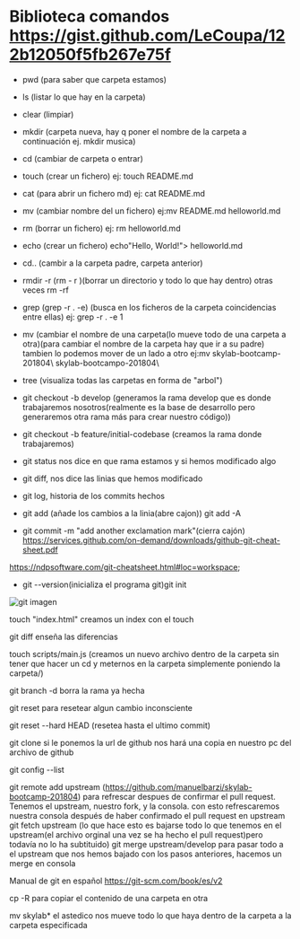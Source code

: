 
# Biblioteca comandos https://gist.github.com/LeCoupa/122b12050f5fb267e75f

- pwd (para saber que carpeta estamos)

- ls (listar lo que hay en la carpeta)

- clear (limpiar)

- mkdir (carpeta nueva, hay q poner el nombre de la carpeta a continuación ej. mkdir musica)

- cd (cambiar de carpeta o entrar)

- touch (crear un fichero) ej: touch README.md

- cat (para abrir un fichero md) ej: cat README.md

- mv (cambiar nombre del un fichero) ej:mv README.md helloworld.md

- rm (borrar un fichero) ej: rm helloworld.md

- echo (crear un fichero) echo"Hello, World!"> helloworld.md

- cd.. (cambir a la carpeta padre, carpeta anterior)

- rmdir -r (rm - r )(borrar un directorio y todo lo que hay dentro) otras veces rm -rf

- grep (grep -r . -e) (busca en los ficheros de la carpeta coincidencias entre ellas) ej: grep -r . -e 1

- mv (cambiar el nombre de una carpeta(lo mueve todo de una carpeta a otra)(para cambiar el nombre de la carpeta hay que ir a su padre) tambien lo podemos mover de un lado a otro ej:mv skylab-bootcamp-201804\ skylab-bootcampo-201804\

- tree (visualiza todas las carpetas en forma de "arbol")

- git checkout -b develop (generamos la rama develop que es donde trabajaremos nosotros(realmente es la base de desarrollo pero generaremos otra rama más para crear nuestro código))

- git checkout -b feature/initial-codebase (creamos la rama donde trabajaremos)

- git status nos dice en que rama estamos y si hemos modificado algo
- git diff, nos dice las linias que hemos modificado
- git log, historia de los commits hechos
- git add (añade los cambios a la linia(abre cajon)) git add -A
- git commit -m "add another exclamation mark"(cierra cajón)
https://services.github.com/on-demand/downloads/github-git-cheat-sheet.pdf

https://ndpsoftware.com/git-cheatsheet.html#loc=workspace;

- git --version(inicializa el programa git)git init

![git imagen](https://qph.fs.quoracdn.net/main-qimg-d151c0543baa145e6252c1ec95199963)

touch "index.html" creamos un index con el touch

git diff enseña las diferencias

touch scripts/main.js (creamos un nuevo archivo dentro de la carpeta sin tener que hacer un cd y meternos en la carpeta simplemente poniendo la carpeta/)

git branch -d borra la rama ya hecha

git reset para resetear algun cambio inconsciente

git reset --hard HEAD (resetea hasta el ultimo commit)

git clone si le ponemos la url de github nos hará una copia en nuestro pc del archivo de github

git config --list 

git remote add upstream (https://github.com/manuelbarzi/skylab-bootcamp-201804) para refrescar despues de confirmar el pull request. Tenemos el upstream, nuestro fork, y la consola. con esto refrescaremos nuestra consola después de haber confirmado el pull request en upstream
git fetch upstream (lo que hace esto es bajarse todo lo que tenemos en el upstream(el archivo orginal una vez se ha hecho el pull request)pero todavía no lo ha subtituido)
git merge upstream/develop para pasar todo a el upstream que nos hemos bajado con los pasos anteriores, hacemos un merge en consola

Manual de git en español https://git-scm.com/book/es/v2

cp -R para copiar el contenido de una carpeta en otra

mv skylab\* el astedico nos mueve todo lo que haya dentro de la carpeta a la carpeta especificada

